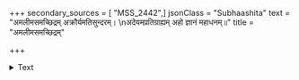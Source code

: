 +++
secondary_sources = [ "MSS_2442",]
jsonClass = "Subhaashita"
text = "अमलीमसमच्छिद्रम् अक्रौर्यमतिसुन्दरम्।  \nअदेयमप्रतिग्राह्यम् अहो ज्ञानं महाधनम्॥"
title = "अमलीमसमच्छिद्रम्"

+++

<details><summary>Text</summary>

अमलीमसमच्छिद्रम् अक्रौर्यमतिसुन्दरम्।  
अदेयमप्रतिग्राह्यम् अहो ज्ञानं महाधनम्॥
</details>
